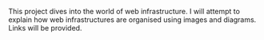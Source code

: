 This project dives into the world of web infrastructure.
I will attempt to explain how web infrastructures are organised
using images and diagrams. Links will be provided.

